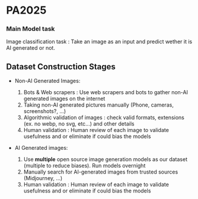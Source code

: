 # PA2025

### Main Model task

Image classification task : 
Take an image as an input and predict wether it is AI generated or not.

## Dataset Construction Stages

- Non-AI Generated Images:
  1. Bots & Web scrapers : Use web scrapers and bots to gather non-AI generated images on the internet
  2. Taking non-AI generated pictures manually (Phone, cameras, screenshots?, ...)
  3. Algorithmic validation of images : check valid formats, extensions (ex. no webp, no svg, etc...) and other details
  4. Human validation : Human review of each image to validate usefulness and or eliminate if could bias the models

- AI Generated images:
  1. Use **multiple** open source image generation models as our dataset (multiple to reduce biases). Run models overnight
  2. Manually search for AI-generated images from trusted sources (Midjourney, ...)
  3. Human validation : Human review of each image to validate usefulness and or eliminate if could bias the models





